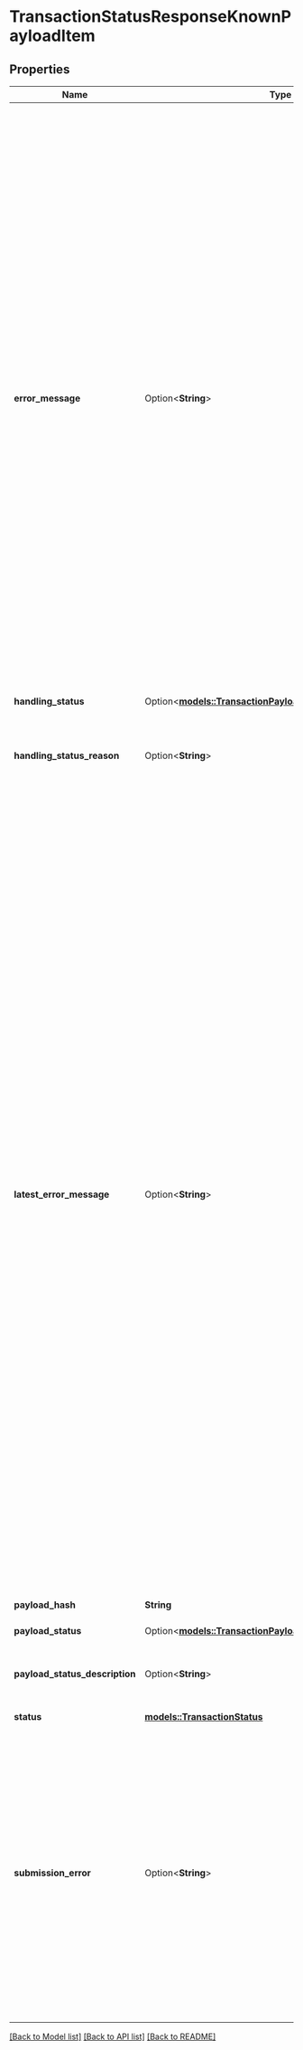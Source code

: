 # TransactionStatusResponseKnownPayloadItem

## Properties

Name | Type | Description | Notes
------------ | ------------- | ------------- | -------------
**error_message** | Option<**String**> | The initial error message received for a rejection or failure during transaction execution. This will typically be the useful error message, explaining the root cause of the issue. Please note that presence of an error message doesn't imply that this payload will definitely reject or fail. This could represent an error during a temporary rejection (such as out of fees) which then gets resolved (e.g. by depositing money to pay the fee), allowing the transaction to be committed.  | [optional]
**handling_status** | Option<[**models::TransactionPayloadGatewayHandlingStatus**](TransactionPayloadGatewayHandlingStatus.md)> |  | [optional]
**handling_status_reason** | Option<**String**> | Additional reason for why the Gateway has its current handling status.  | [optional]
**latest_error_message** | Option<**String**> | The latest error message received for a rejection or failure during transaction execution, this is only returned if it is different from the initial error message. This is more current than the initial error message, but may be less useful, as it could be a message regarding the expiry of the transaction at the end of its epoch validity window. Please note that presence of an error message doesn't imply that this payload will definitely reject or fail. This could represent an error during a temporary rejection (such as out of fees) which then gets resolved (e.g. by depositing money to pay the fee), allowing the transaction to be committed.  | [optional]
**payload_hash** | **String** | Bech32m-encoded hash. | 
**payload_status** | Option<[**models::TransactionPayloadStatus**](TransactionPayloadStatus.md)> |  | [optional]
**payload_status_description** | Option<**String**> | An additional description to clarify the payload status.  | [optional]
**status** | [**models::TransactionStatus**](TransactionStatus.md) |  | 
**submission_error** | Option<**String**> | The most recent error message received when submitting this transaction to the network. Please note that the presence of an error message doesn't imply that this transaction payload will definitely reject or fail. This could be a transient error.  | [optional]

[[Back to Model list]](../README.md#documentation-for-models) [[Back to API list]](../README.md#documentation-for-api-endpoints) [[Back to README]](../README.md)


